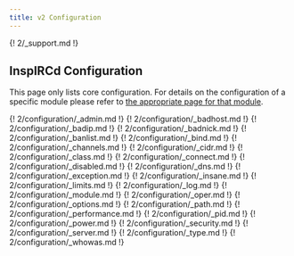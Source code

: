 ```yaml
---
title: v2 Configuration
---
```


{! 2/_support.md !}

## InspIRCd Configuration

This page only lists core configuration. For details on the configuration of a specific module please refer to [the appropriate page for that module](/2/modules).

{! 2/configuration/_admin.md !}
{! 2/configuration/_badhost.md !}
{! 2/configuration/_badip.md !}
{! 2/configuration/_badnick.md !}
{! 2/configuration/_banlist.md !}
{! 2/configuration/_bind.md !}
{! 2/configuration/_channels.md !}
{! 2/configuration/_cidr.md !}
{! 2/configuration/_class.md !}
{! 2/configuration/_connect.md !}
{! 2/configuration/_disabled.md !}
{! 2/configuration/_dns.md !}
{! 2/configuration/_exception.md !}
{! 2/configuration/_insane.md !}
{! 2/configuration/_limits.md !}
{! 2/configuration/_log.md !}
{! 2/configuration/_module.md !}
{! 2/configuration/_oper.md !}
{! 2/configuration/_options.md !}
{! 2/configuration/_path.md !}
{! 2/configuration/_performance.md !}
{! 2/configuration/_pid.md !}
{! 2/configuration/_power.md !}
{! 2/configuration/_security.md !}
{! 2/configuration/_server.md !}
{! 2/configuration/_type.md !}
{! 2/configuration/_whowas.md !}

